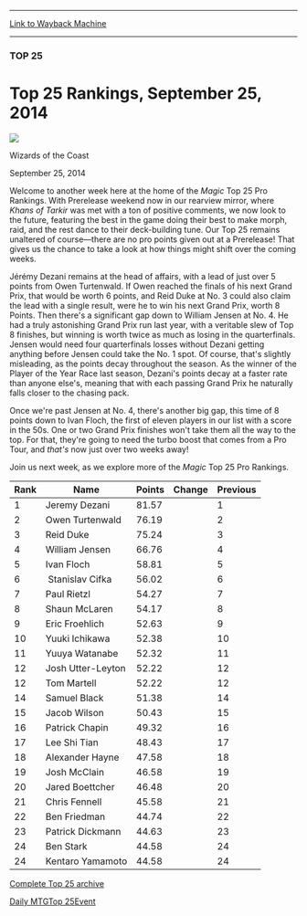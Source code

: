 
---
[Link to Wayback Machine](https://web.archive.org/web/20140926123920/http://magic.wizards.com/en/articles/archive/top-25-rankings-september-25-2014-2014-09-25)

[_metadata_:description]:- "No events last weekend granting pro points means no change to the Top 25."
[_metadata_:generator]:- "Drupal 7 (http://drupal.org)"
[_metadata_:node]:- "282846"
[_metadata_:publish_date]:- "2014-09-25"
[_metadata_:source]:- "div-main"
[_metadata_:title]:- "Top 25 Rankings, September 25, 2014"
[_metadata_:wayback_capture_timestamp]:- "2014-09-26 12:39:20"
[_metadata_:wayback_raw_url]:- "https://web.archive.org/web/20140926123920id_/http://magic.wizards.com/en/articles/archive/top-25-rankings-september-25-2014-2014-09-25"
[_metadata_:wayback_url]:- "http://magic.wizards.com/en/articles/archive/top-25-rankings-september-25-2014-2014-09-25"
---





### TOP 25


Top 25 Rankings, September 25, 2014
===================================



![](https://media.magic.wizards.com/styles/auth_small/public/images/person/wizards_authorpic_larger.jpg)

Wizards of the Coast




September 25, 2014
 










Welcome to another week here at the home of the *Magic* Top 25 Pro Rankings. With Prerelease weekend now in our rearview mirror, where *Khans of Tarkir* was met with a ton of positive comments, we now look to the future, featuring the best in the game doing their best to make morph, raid, and the rest dance to their deck-building tune. Our Top 25 remains unaltered of course—there are no pro points given out at a Prerelease! That gives us the chance to take a look at how things might shift over the coming weeks.



Jérémy Dezani remains at the head of affairs, with a lead of just over 5 points from Owen Turtenwald. If Owen reached the finals of his next Grand Prix, that would be worth 6 points, and Reid Duke at No. 3 could also claim the lead with a single result, were he to win his next Grand Prix, worth 8 Points. Then there's a significant gap down to William Jensen at No. 4. He had a truly astonishing Grand Prix run last year, with a veritable slew of Top 8 finishes, but winning is worth twice as much as losing in the quarterfinals. Jensen would need four quarterfinals losses without Dezani getting anything before Jensen could take the No. 1 spot. Of course, that's slightly misleading, as the points decay throughout the season. As the winner of the Player of the Year Race last season, Dezani's points decay at a faster rate than anyone else's, meaning that with each passing Grand Prix he naturally falls closer to the chasing pack.



Once we're past Jensen at No. 4, there's another big gap, this time of 8 points down to Ivan Floch, the first of eleven players in our list with a score in the 50s. One or two Grand Prix finishes won't take them all the way to the top. For that, they're going to need the turbo boost that comes from a Pro Tour, and *that's* now just over two weeks away!



Join us next week, as we explore more of the *Magic* Top 25 Pro Rankings.




| Rank | Name | Points | Change | Previous |
| --- | --- | --- | --- | --- |
| 1 | Jeremy Dezani | 81.57 |  | 1 |
| 2 | Owen Turtenwald | 76.19 |  | 2 |
| 3 | Reid Duke | 75.24 |  | 3 |
| 4 | William Jensen | 66.76 |  | 4 |
| 5 | Ivan Floch | 58.81 |  | 5 |
| 6 |  Stanislav Cifka | 56.02 |  | 6 |
| 7 | Paul Rietzl | 54.27 |  | 7 |
| 8 | Shaun McLaren | 54.17 |  | 8 |
| 9 | Eric Froehlich | 52.63 |  | 9 |
| 10 | Yuuki Ichikawa | 52.38 |  | 10 |
| 11 | Yuuya Watanabe | 52.32 |  | 11 |
| 12 | Josh Utter-Leyton | 52.22 |  | 12 |
| 12 | Tom Martell | 52.22 |  | 12 |
| 14 | Samuel Black | 51.38 |  | 14 |
| 15 | Jacob Wilson | 50.43 |  | 15 |
| 16 | Patrick Chapin | 49.32 |  | 16 |
| 17 | Lee Shi Tian | 48.43 |  | 17 |
| 18 | Alexander Hayne | 47.58 |  | 18 |
| 19 | Josh McClain | 46.58 |  | 19 |
| 20 | Jared Boettcher | 46.48 |  | 20 |
| 21 | Chris Fennell | 45.58 |  | 21 |
| 22 | Ben Friedman | 44.74 |  | 22 |
| 23 | Patrick Dickmann | 44.63 |  | 23 |
| 24 | Ben Stark | 44.58 |  | 24 |
| 24 | Kentaro Yamamoto | 44.58 |  | 24 |


[Complete Top 25 archive](/node/140916)


[Daily MTG](/en/tags/daily-mtg)[Top 25](/en/tags/top-25)[Event](/en/tags/event)





 
 




  







